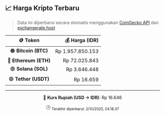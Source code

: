 

<!-- HARGA_KRIPTO -->
## 📈 Harga Kripto Terbaru

> Data ini diperbarui secara otomatis menggunakan [CoinGecko API](https://www.coingecko.com/) dan [exchangerate.host](https://exchangerate.host/)

<div align="center">

| 🪙 Token | 💰 Harga (IDR) |
|:------:|---------------:|
| 🟠 **Bitcoin (BTC)**   | Rp 1.957.850.153 |
| 🔵 **Ethereum (ETH)**  | Rp 72.025.843 |
| 🟣 **Solana (SOL)**    | Rp 3.646.448 |
| 🟢 **Tether (USDT)**   | Rp 16.659 |

---

💱 **Kurs Rupiah (USD → IDR)**: Rp 16.646

🕒 <sub>Terakhir diperbarui: 2/10/2025, 04.18.37</sub>

</div>
<!-- /HARGA_KRIPTO -->